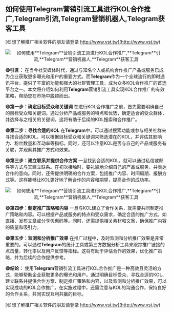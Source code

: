 ## **如何使用**Telegram**营销引流工具进行KOL合作推广,**Telegram**引流,**Telegram**营销机器人,**Telegram**获客工具**

[😍想了解推广相关软件的朋友请登录 http://www.vst.tw](http://www.vst.tw)

 <center><img src="https://vst.tw/MP4/tuiguang/png/8.png" alt="如何使用**Telegram**营销引流工具进行KOL合作推广,**Telegram**引流,**Telegram**营销机器人,**Telegram**获客工具"></center>

**😄引言：**
在当今社交媒体时代，通过与知名个人或机构合作推广产品或服务已成为企业获取更多曝光和用户的重要方式。而**Telegram**作为一个全球流行的即时通讯平台，提供了丰富的功能和强大的社群管理工具，成为众多KOL合作推广的首选平台之一。本文将介绍如何利用**Telegram**营销引流工具实现KOL合作推广的有效策略，帮助您在市场中脱颖而出。

**😄第一步：确定目标受众和关键词**
在进行KOL合作推广之前，首先需要明确自己的目标受众和关键词。通过分析产品或服务的特点和优势，确定适合的受众群体，并选择与之相关的关键词。这将有助于后续的KOL搜索和合作推广。

**😄第二步：寻找合适的KOL**
在**Telegram**中，可以通过搜索功能或参与相关社群来寻找合适的KOL。可以根据目标受众和关键词来筛选潜在的KOL，并评估其影响力、粉丝数量和互动率等指标。同时，还可以注意KOL是否与自己的产品或服务有关联，并观察其推广方式和效果。

**😄第三步：建立联系并提供合作方案**
一旦找到合适的KOL，就可以通过私信或邮件等方式与其建立联系。在初次接触时，要礼貌地介绍自己的产品或服务，并表达合作的意向。同时，还需提供明确的合作方案，包括推广内容、时间周期、报酬方式等。这样能够让KOL更好地了解合作的内容和期望，提高合作的成功率。

 <center><img src="https://vst.tw/MP4/tuiguang/png/1.png" alt="如何使用**Telegram**营销引流工具进行KOL合作推广,**Telegram**引流,**Telegram**营销机器人,**Telegram**获客工具"></center>

**😄第四步：制定推广策略和内容**
一旦与KOL建立了合作关系，就需要共同制定推广策略和内容。可以根据产品或服务的特点和受众需求，确定合适的推广方式，如直播、发布文章或分享优惠码等。同时，还需提供相关素材和文案，确保推广内容的质量和吸引力。

**😄第五步：监测和分析推广效果**
在推广过程中，及时监测和分析推广效果是非常重要的。可以通过**Telegram**的统计工具或第三方数据分析工具来跟踪推广链接的点击量、转化率以及用户反馈等指标。这将有助于评估合作的效果，优化推广策略，并为后续的合作提供参考。

**😄结论：**
使用**Telegram**营销引流工具进行KOL合作推广是一种高效且灵活的方式，能够帮助企业获取更多的曝光和用户。通过明确目标受众、寻找合适的KOL、建立联系并提供合作方案、制定推广策略和内容，以及监测和分析推广效果，可以实现成功的KOL合作推广。在实施过程中，还需注意与KOL的沟通合作，保持良好的合作关系，共同实现互利共赢的目标。

[😍想了解推广相关软件的朋友请登录 http://www.vst.tw](http://www.vst.tw)



